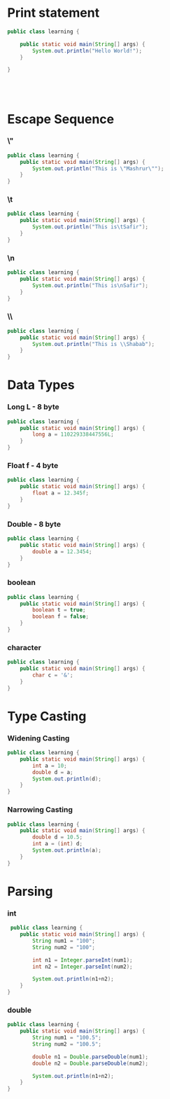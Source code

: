 # Print statement
```Java
public class learning {

    public static void main(String[] args) {
        System.out.println("Hello World!");
    }

}
```
<br></br>
# Escape Sequence
### \\"
```java
public class learning {
    public static void main(String[] args) {
        System.out.println("This is \"Mashrur\"");
    }
}
```

### \\t
```java
public class learning {
    public static void main(String[] args) {
        System.out.println("This is\tSafir");
    }
}
```

### \\n
```java
public class learning {
    public static void main(String[] args) {
        System.out.println("This is\nSafir");
    }
}
```

### \\\
```java
public class learning {
    public static void main(String[] args) {
        System.out.println("This is \\Shabab");
    }
}
```


# Data Types
### Long L - 8 byte
```java
public class learning {
    public static void main(String[] args) {
        long a = 110229338447556L;
    }
}
```

### Float f - 4 byte
```java
public class learning {
    public static void main(String[] args) {
        float a = 12.345f;
    }
}
```

### Double - 8 byte
```java
public class learning {
    public static void main(String[] args) {
        double a = 12.3454;
    }
}
```

### boolean
```java
public class learning {
    public static void main(String[] args) {
        boolean t = true;
        boolean f = false;
    }
}
```

### character
```java
public class learning {
    public static void main(String[] args) {
        char c = '&';
    }
}
```


# Type Casting
### Widening Casting
```java
public class learning {
    public static void main(String[] args) {
        int a = 10;
        double d = a;
        System.out.println(d);
    }
}
```

### Narrowing Casting
```java
public class learning {
    public static void main(String[] args) {
        double d = 10.5;
        int a = (int) d;
        System.out.println(a);
    }
}
```


# Parsing
### int
```java
 public class learning {
    public static void main(String[] args) {
        String num1 = "100";
        String num2 = "100";

        int n1 = Integer.parseInt(num1);
        int n2 = Integer.parseInt(num2);

        System.out.println(n1+n2);
    }
}
```
### double
```java
public class learning {
    public static void main(String[] args) {
        String num1 = "100.5";
        String num2 = "100.5";

        double n1 = Double.parseDouble(num1);
        double n2 = Double.parseDouble(num2);

        System.out.println(n1+n2);
    }
}
```
